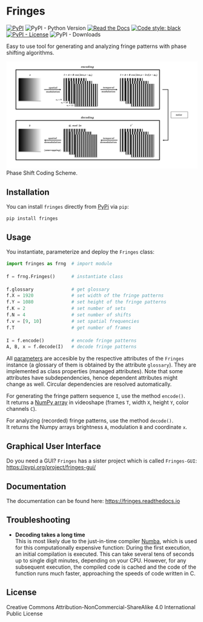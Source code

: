 # Fringes
[![PyPI](https://img.shields.io/pypi/v/fringes)](https://pypi.org/project/fringes/)
![PyPI - Python Version](https://img.shields.io/pypi/pyversions/fringes)
[![Read the Docs](https://img.shields.io/readthedocs/fringes)](https://fringes.readthedocs.io)
[![Code style: black](https://img.shields.io/badge/code%20style-black-000000.svg)](https://github.com/psf/black)
[![PyPI - License](https://img.shields.io/pypi/l/fringes)](https://github.com/comimag/fringes/blob/main/LICENSE.txt)
![PyPI - Downloads](https://img.shields.io/pypi/dm/fringes)

<!---
![GitHub top language](https://img.shields.io/github/languages/top/comimag/fringes)
![GitHub issues](https://img.shields.io/github/issues/comimag/fringes)
![GitHub](https://img.shields.io/github/license/comimag/fringes)
--->

<!---
link to  paper, please cite
--->

Easy to use tool for generating and analyzing fringe patterns with phase shifting algorithms.

![Coding Scheme](https://raw.githubusercontent.com/comimag/fringes/main/docs/getting_started/coding-scheme.gif)\
Phase Shift Coding Scheme.

## Installation
You can install `fringes` directly from [PyPi](https://pypi.org/) via `pip`:

```
pip install fringes
```

## Usage
You instantiate, parameterize and deploy the `Fringes` class:

```python
import fringes as frng  # import module

f = frng.Fringes()      # instantiate class

f.glossary              # get glossary
f.X = 1920              # set width of the fringe patterns
f.Y = 1080              # set height of the fringe patterns
f.K = 2                 # set number of sets
f.N = 4                 # set number of shifts
f.v = [9, 10]           # set spatial frequencies
f.T                     # get number of frames
                            
I = f.encode()          # encode fringe patterns
A, B, x = f.decode(I)   # decode fringe patterns
```

All [parameters](https://fringes.readthedocs.io/en/latest/user_guide/params.html)
are accesible by the respective attributes of the `Fringes` instance
(a glossary of them is obtained by the attribute `glossary`).
They are implemented as class properties (managed attributes).
Note that some attributes have subdependencies, hence dependent attributes might change as well.
Circular dependencies are resolved automatically.

For generating the fringe pattern sequence `I`, use the method `encode()`.\
It returns a [NumPy array](https://numpy.org/doc/stable/reference/generated/numpy.ndarray.html) 
in videoshape (frames `T`, width `X`, height `Y`, color channels `C`).

For analyzing (recorded) fringe patterns, use the method `decode()`.\
It returns the Numpy arrays brightness `A`, modulation `B` and coordinate `x`.

## Graphical User Interface
Do you need a GUI? `Fringes` has a sister project which is called `Fringes-GUI`:
https://pypi.org/project/fringes-gui/

## Documentation
The documentation can be found here:
https://fringes.readthedocs.io

## Troubleshooting
- __Decoding takes a long time__  
  This is most likely due to the just-in-time compiler [Numba](https://numba.pydata.org/), 
  which is used for this computationally expensive function:
  During the first execution, an initial compilation is executed. 
  This can take several tens of seconds up to single digit minutes, depending on your CPU.
  However, for any subsequent execution, the compiled code is cached and the code of the function runs much faster, 
  approaching the speeds of code written in C.

## License
Creative Commons Attribution-NonCommercial-ShareAlike 4.0 International Public License
